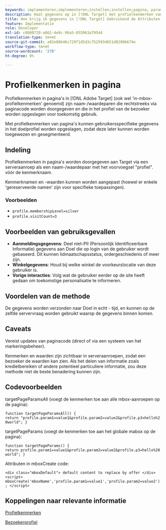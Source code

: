 ```yaml
---
keywords: implementeren;implementeren;instellen;instellen;pagina, parameter
description: Haal gegevens op in [!DNL Target] met profielkenmerken van een pagina.
title: Hoe krijg ik gegevens in [!DNL Target] Gebruikend de Attributen van het Profiel van de In-Pagina?
feature: Implementatie
role: Developer
exl-id: c6000720-a862-4e9c-96a5-055963a79544
translation-type: tm+mt
source-git-commit: a92e88b46c72971d5d3c752593d651d8290b674e
workflow-type: tm+mt
source-wordcount: '278'
ht-degree: 0%

---
```


# Profielkenmerken in pagina

Profielkenmerken in pagina&#39;s in [!DNL Adobe Target] (ook wel &#39;in-mbox-profielkenmerken&#39; genoemd) zijn naam-/waardeparen die rechtstreeks via paginacode worden doorgegeven en die in het profiel van de bezoeker worden opgeslagen voor toekomstig gebruik.

Met profielkenmerken van pagina&#39;s kunnen gebruikersspecifieke gegevens in het doelprofiel worden opgeslagen, zodat deze later kunnen worden toegewezen en gesegmenteerd.

## Indeling

Profielkenmerken in pagina&#39;s worden doorgegeven aan Target via een serveraanroep als een naam-/waardepaar met het voorvoegsel &quot;profiel&quot;. vóór de kenmerknaam.

Kenmerknamen en -waarden kunnen worden aangepast (hoewel er enkele &#39;gereserveerde namen&#39; zijn voor specifieke toepassingen).

### Voorbeelden

* `profile.membershipLevel=silver`
* `profile.visitCount=3`

## Voorbeelden van gebruiksgevallen

* **Aanmeldingsgegevens**: Deel niet-PII (Persoonlijk Identificeerbare Informatie) gegevens aan Doel die op login van de gebruiker wordt gebaseerd. Dit kunnen lidmaatschapsstatus, ordergeschiedenis of meer zijn.
* **Winkelgegevens**: Houd bij welke winkel de voorkeurslocatie van deze gebruiker is.
* **Vorige interacties**: Volg wat de gebruiker eerder op de site heeft gedaan om toekomstige personalisatie te informeren.

## Voordelen van de methode

De gegevens worden verzonden naar Doel in echt - tijd, en kunnen op de zelfde servervraag worden gebruikt waarop de gegevens binnen komen.

## Caveats

Vereist updates van paginacode (direct of via een systeem van het markeringsbeheer).

Kenmerken en waarden zijn zichtbaar in serveraanroepen, zodat een bezoeker de waarden kan zien. Als het delen van informatie zoals kredietbereiken of andere potentieel particuliere informatie, zou deze methode niet de beste benadering kunnen zijn.

## Codevoorbeelden

targetPageParamsAll (voegt de kenmerken toe aan alle mbox-aanroepen op de pagina):

`function targetPageParamsAll() { return "profile.param1=value1&profile.param2=value2&profile.p3=hello%20world"; }`

targetPageParams (voegt de kenmerken toe aan het globale mabox op de pagina):

`function targetPageParams() { return profile.param1=value1&profile.param2=value2&profile.p3=hello%20world"; }`

Attributen in mboxCreate code:

`<div class="mboxDefault"> default content to replace by offer </div> <script> mboxCreate('mboxName','profile.param1=value1','profile.param2=value2'); </script>`

## Koppelingen naar relevante informatie

[Profielkenmerken](/help/c-target/c-visitor-profile/profile-parameters.md#concept_01A30B4762D64CD5946B3AA38DC8A201)

[Bezoekerprofiel](/help/c-target/c-audiences/c-target-rules/visitor-profile.md#concept_E972690B9A4C4372A34229FA37EDA38E)
